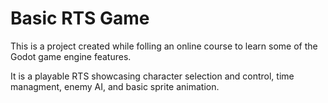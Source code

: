 # Basic RTS Game

This is a project created while folling an online course to learn some of the Godot game engine features.

It is a playable RTS showcasing character selection and control, time managment, enemy AI, and basic sprite animation.
